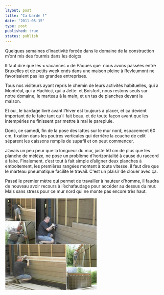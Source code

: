 ```yaml
---
layout: post
title: "Ca barde !"
date: "2011-05-15"
type: post
published: true
status: publish
---
```


Quelques semaines d’inactivité forcée dans le domaine de la construction m’ont mis des fourmis dans les doigts

Il faut dire que les « vacances » de Pâques que  nous avons passées entre Bruxelles et de petits week ends dans une maison pleine à Revleumont ne favorisaient pas les grandes entreprises.

Tous nos visiteurs ayant repris le chemin de leurs activités habituelles, qui à Montréal, qui a Hachioji, qui a Jette  et Boisfort, nous restons seuls sur notre domaine, le marteau à la main, et un tas de planches devant la maison.

Et oui, le bardage livré avant l’hiver est toujours à placer, et ça devient important de le faire tant qu’il fait beau, et de toute façon avant que les intempéries ne finissent par mettre à mal le parepluie.

Donc, ce samedi, fin de la pose des lattes sur le mur nord, espacement 60 cm, fixation dans les poutres verticales qui derrière la couche de celit séparent les caissons remplis de supafil et on peut commencer.

J’avais un peu peur que la longueur du mur, juste 50 cm de plus que les planche de mélèze, ne pose un problème d’horizontalité à cause du raccord à faire. Finalement, c’est tout à fait simple d’aligner deux planches à emboitement, les premières rangées montent à toute vitesse. il faut dire que le marteau pneumatique facilite le travail. C'est un plaisir de clouer avec ça.

Passé le premier mètre qui permet de travailler à hauteur d’homme, il faudra de nouveau avoir recours à l’échafaudage pour accéder au dessus du mur. Mais sans stress pour ce mur nord qui ne monte pas encore très haut.

[![](/images/2011/05/127-110515-bardage-300x300.jpg "127-110515-bardage")](/images/2011/05/127-110515-bardage.jpg)
